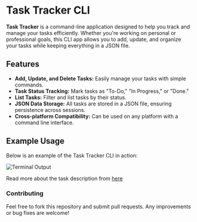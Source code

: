 # Task Tracker CLI

**Task Tracker** is a command-line application designed to help you track and manage your tasks efficiently. Whether you're working on personal or professional goals, this CLI app allows you to add, update, and organize your tasks while keeping everything in a JSON file.

## Features

- **Add, Update, and Delete Tasks:** Easily manage your tasks with simple commands.
- **Task Status Tracking:** Mark tasks as "To-Do," "In Progress," or "Done."
- **List Tasks:** Filter and list tasks by their status.
- **JSON Data Storage:** All tasks are stored in a JSON file, ensuring persistence across sessions.
- **Cross-platform Compatibility:** Can be used on any platform with a command line interface.

## Example Usage

Below is an example of the Task Tracker CLI in action:

![Terminal Output](https://i.ibb.co/6Bg0zM8/image.png)

Read more about the task description from [here](https://roadmap.sh/projects/task-tracker)

### Contributing
Feel free to fork this repository and submit pull requests. Any improvements or bug fixes are welcome!
